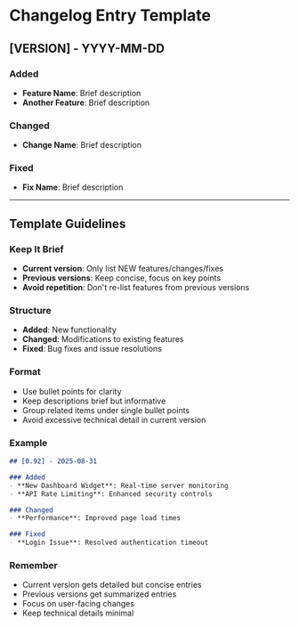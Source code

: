 # Changelog Entry Template

## [VERSION] - YYYY-MM-DD

### Added
- **Feature Name**: Brief description
- **Another Feature**: Brief description

### Changed
- **Change Name**: Brief description

### Fixed
- **Fix Name**: Brief description

---

## Template Guidelines

### Keep It Brief
- **Current version**: Only list NEW features/changes/fixes
- **Previous versions**: Keep concise, focus on key points
- **Avoid repetition**: Don't re-list features from previous versions

### Structure
- **Added**: New functionality
- **Changed**: Modifications to existing features
- **Fixed**: Bug fixes and issue resolutions

### Format
- Use bullet points for clarity
- Keep descriptions brief but informative
- Group related items under single bullet points
- Avoid excessive technical detail in current version

### Example
```markdown
## [0.92] - 2025-08-31

### Added
- **New Dashboard Widget**: Real-time server monitoring
- **API Rate Limiting**: Enhanced security controls

### Changed
- **Performance**: Improved page load times

### Fixed
- **Login Issue**: Resolved authentication timeout
```

### Remember
- Current version gets detailed but concise entries
- Previous versions get summarized entries
- Focus on user-facing changes
- Keep technical details minimal
